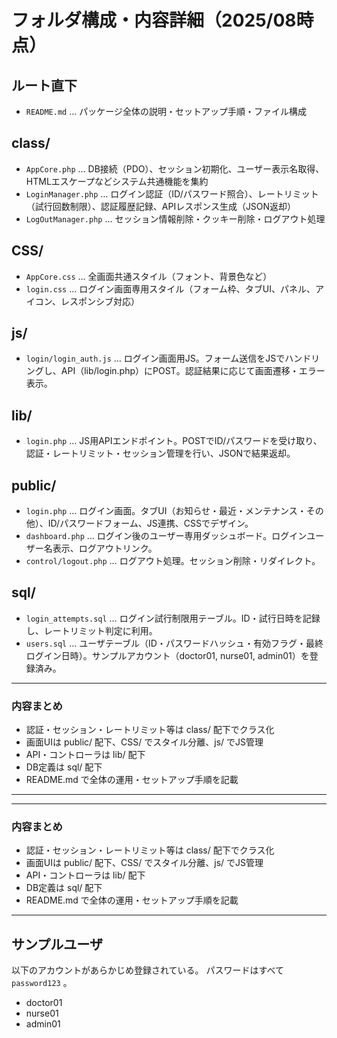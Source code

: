 

# フォルダ構成・内容詳細（2025/08時点）

## ルート直下
- `README.md` … パッケージ全体の説明・セットアップ手順・ファイル構成

## class/
- `AppCore.php` … DB接続（PDO）、セッション初期化、ユーザー表示名取得、HTMLエスケープなどシステム共通機能を集約
- `LoginManager.php` … ログイン認証（ID/パスワード照合）、レートリミット（試行回数制限）、認証履歴記録、APIレスポンス生成（JSON返却）
- `LogOutManager.php` … セッション情報削除・クッキー削除・ログアウト処理

## CSS/
- `AppCore.css` … 全画面共通スタイル（フォント、背景色など）
- `login.css` … ログイン画面専用スタイル（フォーム枠、タブUI、パネル、アイコン、レスポンシブ対応）

## js/
- `login/login_auth.js` … ログイン画面用JS。フォーム送信をJSでハンドリングし、API（lib/login.php）にPOST。認証結果に応じて画面遷移・エラー表示。

## lib/
- `login.php` … JS用APIエンドポイント。POSTでID/パスワードを受け取り、認証・レートリミット・セッション管理を行い、JSONで結果返却。

## public/
- `login.php` … ログイン画面。タブUI（お知らせ・最近・メンテナンス・その他）、ID/パスワードフォーム、JS連携、CSSでデザイン。
- `dashboard.php` … ログイン後のユーザー専用ダッシュボード。ログインユーザー名表示、ログアウトリンク。
- `control/logout.php` … ログアウト処理。セッション削除・リダイレクト。

## sql/
- `login_attempts.sql` … ログイン試行制限用テーブル。ID・試行日時を記録し、レートリミット判定に利用。
- `users.sql` … ユーザテーブル（ID・パスワードハッシュ・有効フラグ・最終ログイン日時）。サンプルアカウント（doctor01, nurse01, admin01）を登録済み。

---

### 内容まとめ

- 認証・セッション・レートリミット等は class/ 配下でクラス化
- 画面UIは public/ 配下、CSS/ でスタイル分離、js/ でJS管理
- API・コントローラは lib/ 配下
- DB定義は sql/ 配下
- README.md で全体の運用・セットアップ手順を記載

---

---

### 内容まとめ

- 認証・セッション・レートリミット等は class/ 配下でクラス化
- 画面UIは public/ 配下、CSS/ でスタイル分離、js/ でJS管理
- API・コントローラは lib/ 配下
- DB定義は sql/ 配下
- README.md で全体の運用・セットアップ手順を記載

---

## サンプルユーザ

以下のアカウントがあらかじめ登録されている。
パスワードはすべて `password123` 。

- doctor01
- nurse01
- admin01

